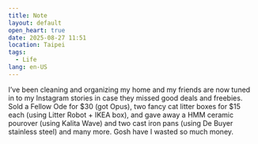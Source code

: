 ```yaml
---
title: Note
layout: default
open_heart: true
date: 2025-08-27 11:51
location: Taipei
tags: 
  - Life
lang: en-US
---
```


I’ve been cleaning and organizing my home and my friends are now tuned in to my Instagram stories in case they missed good deals and freebies. Sold a Fellow Ode for $30 (got Opus), two fancy cat litter boxes for $15 each (using Litter Robot + IKEA box), and gave away a HMM ceramic pourover (using Kalita Wave) and two cast iron pans (using De Buyer stainless steel) and many more. Gosh have I wasted so much money.
